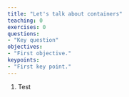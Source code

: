 ```yaml
---
title: "Let's talk about containers"
teaching: 0
exercises: 0
questions:
- "Key question"
objectives:
- "First objective."
keypoints:
- "First key point."
---
```


1. Test
